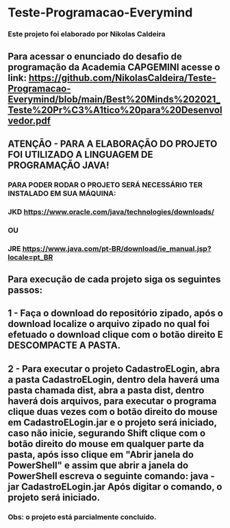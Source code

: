 # Teste-Programacao-Everymind
### Este projeto foi elaborado por Nikolas Caldeira

Para acessar o enunciado do desafio de programação da Academia CAPGEMINI acesse o link: https://github.com/NikolasCaldeira/Teste-Programacao-Everymind/blob/main/Best%20Minds%202021_Teste%20Pr%C3%A1tico%20para%20Desenvolvedor.pdf
---

## ATENÇÃO - PARA A ELABORAÇÃO DO PROJETO FOI UTILIZADO A LINGUAGEM DE PROGRAMAÇÃO JAVA!
### PARA PODER RODAR O PROJETO SERÁ NECESSÁRIO TER INSTALADO EM SUA MÁQUINA:
### JKD https://www.oracle.com/java/technologies/downloads/ 
### OU
### JRE https://www.java.com/pt-BR/download/ie_manual.jsp?locale=pt_BR


## Para execução de cada projeto siga os seguintes passos:
## 1 - Faça o download do repositório zipado, após o download localize o arquivo zipado no qual foi efetuado o download clique com o botão direito E DESCOMPACTE A PASTA.

2 - Para executar o projeto CadastroELogin, abra a pasta CadastroELogin, dentro dela haverá uma pasta chamada dist, abra a pasta dist, dentro haverá dois arquivos, para executar o programa clique duas vezes com o botão direito do mouse em CadastroELogin.jar e o projeto será iniciado, caso não inicie, segurando Shift clique com o botão direito do mouse em qualquer parte da pasta, após isso clique em "Abrir janela do PowerShell" e assim que abrir a janela do PowerShell escreva o seguinte comando: java -jar CadastroELogin.jar
Após digitar o comando, o projeto será iniciado.
---

### Obs: o projeto está parcialmente concluído.
